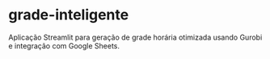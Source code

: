# grade-inteligente
Aplicação Streamlit para geração de grade horária otimizada usando Gurobi e integração com Google Sheets.
